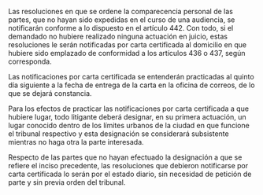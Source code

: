 Las resoluciones en que se ordene la comparecencia personal de las partes, que no hayan sido expedidas en el curso de una audiencia, se notificarán conforme a lo dispuesto en el artículo 442. Con todo, si el demandado no hubiere realizado ninguna actuación en juicio, estas resoluciones le serán notificadas por carta certificada al domicilio en que hubiere sido emplazado de conformidad a los artículos 436 o 437, según corresponda.

Las notificaciones por carta certificada se entenderán practicadas al quinto día siguiente a la fecha de entrega de la carta en la oficina de correos, de lo que se dejará constancia.

Para los efectos de practicar las notificaciones por carta certificada a que hubiere lugar, todo litigante deberá designar, en su primera actuación, un lugar conocido dentro de los límites urbanos de la ciudad en que funcione el tribunal respectivo y esta designación se considerará subsistente mientras no haga otra la parte interesada.

Respecto de las partes que no hayan efectuado la designación a que se refiere el inciso precedente, las resoluciones que debieron notificarse por carta certificada lo serán por el estado diario, sin necesidad de petición de parte y sin previa orden del tribunal.
